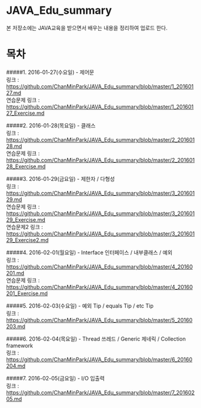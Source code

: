 # JAVA_Edu_summary  
본 저장소에는 JAVA교육을 받으면서 배우는 내용을 정리하여 업로드 한다.  

# 목차  
#####1. 2016-01-27(수요일) - 제어문  
링크 : https://github.com/ChanMinPark/JAVA_Edu_summary/blob/master/1_20160127.md  
연습문제 링크 : https://github.com/ChanMinPark/JAVA_Edu_summary/blob/master/1_20160127_Exercise.md  

#####2. 2016-01-28(목요일) - 클래스  
링크 : https://github.com/ChanMinPark/JAVA_Edu_summary/blob/master/2_20160128.md  
연습문제 링크 : https://github.com/ChanMinPark/JAVA_Edu_summary/blob/master/2_20160128_Exercise.md  

#####3. 2016-01-29(금요일) - 제한자 / 다형성  
링크 : https://github.com/ChanMinPark/JAVA_Edu_summary/blob/master/3_20160129.md  
연습문제 링크 : https://github.com/ChanMinPark/JAVA_Edu_summary/blob/master/3_20160129_Exercise.md  
연습문제2 링크 : https://github.com/ChanMinPark/JAVA_Edu_summary/blob/master/3_20160129_Exercise2.md  

#####4. 2016-02-01(월요일) - Interface 인터페이스 / 내부클래스 / 예외  
링크 : https://github.com/ChanMinPark/JAVA_Edu_summary/blob/master/4_20160201.md  
연습문제 링크 : https://github.com/ChanMinPark/JAVA_Edu_summary/blob/master/4_20160201_Exercise.md  

#####5. 2016-02-03(수요일) - 예외 Tip / equals Tip / etc Tip  
링크 : https://github.com/ChanMinPark/JAVA_Edu_summary/blob/master/5_20160203.md  

#####6. 2016-02-04(목요일) - Thread 쓰레드 / Generic 제네릭 / Collection framework  
링크 : https://github.com/ChanMinPark/JAVA_Edu_summary/blob/master/6_20160204.md  

#####7. 2016-02-05(금요일) - I/O 입출력  
링크 : https://github.com/ChanMinPark/JAVA_Edu_summary/blob/master/7_20160205.md  

